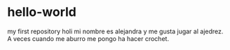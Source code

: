 # hello-world
my first repository
holi mi nombre es alejandra y me gusta jugar al ajedrez. A veces cuando me aburro me pongo ha hacer crochet.
